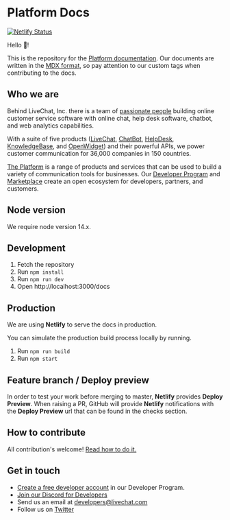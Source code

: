 # Platform Docs

[![Netlify Status](https://api.netlify.com/api/v1/badges/64c9d8bf-8fe6-4481-91d9-4258c3b9ae91/deploy-status)](https://app.netlify.com/sites/livechat-public-docs/deploys)

Hello 👋!

This is the repository for the [Platform documentation](https://platform.text.com/docs/).
Our documents are written in the [MDX format](https://mdxjs.com/), so pay attention to our custom tags when contributing to the docs.

## Who we are

Behind LiveChat, Inc. there is a team of [passionate people](https://www.livechat.com/team/) building online customer service software with online chat, help desk software, chatbot, and web analytics capabilities.

With a suite of five products ([LiveChat](https://www.livechat.com/), [ChatBot](https://www.chatbot.com/), [HelpDesk](https://www.helpdesk.com/), [KnowledgeBase](https://www.knowledgebase.ai/), and [OpenWidget](https://openwidget.com/)) and their powerful APIs, we power customer communication for 36,000 companies in 150 countries.

[The Platform](https://platform.text.com/) is a range of products and services that can be used to build a variety of communication tools for businesses. Our [Developer Program](https://platform.text.com/developer-program/) and [Marketplace](https://www.livechat.com/marketplace/) create an open ecosystem for developers, partners, and customers.

## Node version

We require node version 14.x.

## Development

1. Fetch the repository
2. Run `npm install`
3. Run `npm run dev`
4. Open http://localhost:3000/docs

## Production

We are using **Netlify** to serve the docs in production.

<!-- **Important:** `master` branch is automatically deployed to production. -->

You can simulate the production build process locally by running.

1. Run `npm run build`
2. Run `npm start`

## Feature branch / Deploy preview

In order to test your work before merging to master, **Netlify** provides **Deploy Preview**. When raising a PR, GitHub will provide **Netlify** notifications with the **Deploy Preview** url that can be found in the checks section.

## How to contribute

All contribution's welcome! [Read how to do it.](./CONTRIBUTING.md)

## Get in touch

- [Create a free developer account](https://platform.text.com/console/) in our Developer Program.
- [Join our Discord for Developers](https://discord.gg/rFbJkYQFwp)
- Send us an email at developers@livechat.com
- Follow us on [Twitter](https://twitter.com/LiveChatDev)
